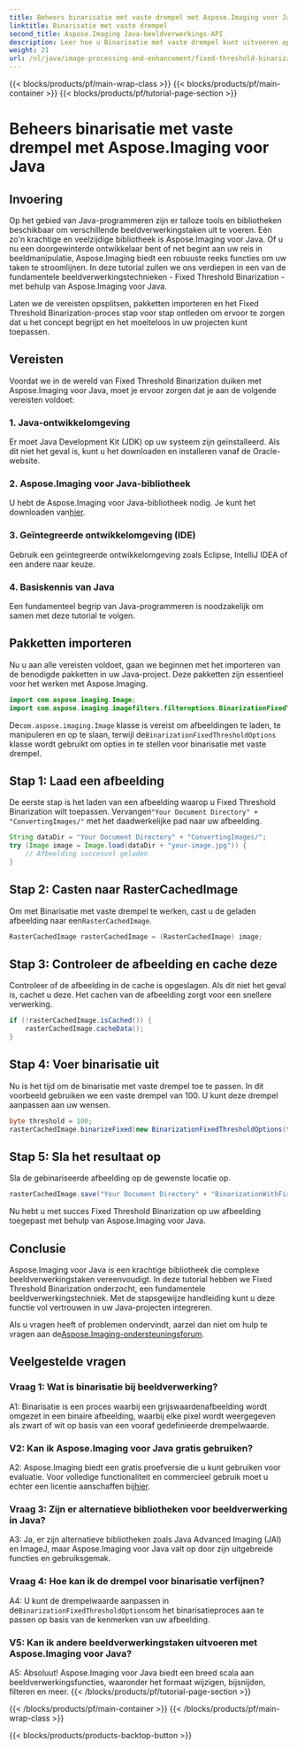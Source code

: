 ```yaml
---
title: Beheers binarisatie met vaste drempel met Aspose.Imaging voor Java
linktitle: Binarisatie met vaste drempel
second_title: Aspose.Imaging Java-beeldverwerkings-API
description: Leer hoe u Binarisatie met vaste drempel kunt uitvoeren op afbeeldingen met behulp van Aspose.Imaging voor Java.
weight: 21
url: /nl/java/image-processing-and-enhancement/fixed-threshold-binarization/
---
```


{{< blocks/products/pf/main-wrap-class >}}
{{< blocks/products/pf/main-container >}}
{{< blocks/products/pf/tutorial-page-section >}}

# Beheers binarisatie met vaste drempel met Aspose.Imaging voor Java

## Invoering

Op het gebied van Java-programmeren zijn er talloze tools en bibliotheken beschikbaar om verschillende beeldverwerkingstaken uit te voeren. Eén zo'n krachtige en veelzijdige bibliotheek is Aspose.Imaging voor Java. Of u nu een doorgewinterde ontwikkelaar bent of net begint aan uw reis in beeldmanipulatie, Aspose.Imaging biedt een robuuste reeks functies om uw taken te stroomlijnen. In deze tutorial zullen we ons verdiepen in een van de fundamentele beeldverwerkingstechnieken - Fixed Threshold Binarization - met behulp van Aspose.Imaging voor Java.

Laten we de vereisten opsplitsen, pakketten importeren en het Fixed Threshold Binarization-proces stap voor stap ontleden om ervoor te zorgen dat u het concept begrijpt en het moeiteloos in uw projecten kunt toepassen.

## Vereisten

Voordat we in de wereld van Fixed Threshold Binarization duiken met Aspose.Imaging voor Java, moet je ervoor zorgen dat je aan de volgende vereisten voldoet:

### 1. Java-ontwikkelomgeving

Er moet Java Development Kit (JDK) op uw systeem zijn geïnstalleerd. Als dit niet het geval is, kunt u het downloaden en installeren vanaf de Oracle-website.

### 2. Aspose.Imaging voor Java-bibliotheek

 U hebt de Aspose.Imaging voor Java-bibliotheek nodig. Je kunt het downloaden van[hier](https://releases.aspose.com/imaging/java/).

### 3. Geïntegreerde ontwikkelomgeving (IDE)

Gebruik een geïntegreerde ontwikkelomgeving zoals Eclipse, IntelliJ IDEA of een andere naar keuze.

### 4. Basiskennis van Java

Een fundamenteel begrip van Java-programmeren is noodzakelijk om samen met deze tutorial te volgen.

## Pakketten importeren

Nu u aan alle vereisten voldoet, gaan we beginnen met het importeren van de benodigde pakketten in uw Java-project. Deze pakketten zijn essentieel voor het werken met Aspose.Imaging.

```java
import com.aspose.imaging.Image;
import com.aspose.imaging.imagefilters.filteroptions.BinarizationFixedThresholdOptions;
```

 De`com.aspose.imaging.Image` klasse is vereist om afbeeldingen te laden, te manipuleren en op te slaan, terwijl de`BinarizationFixedThresholdOptions` klasse wordt gebruikt om opties in te stellen voor binarisatie met vaste drempel.

## Stap 1: Laad een afbeelding

 De eerste stap is het laden van een afbeelding waarop u Fixed Threshold Binarization wilt toepassen. Vervangen`"Your Document Directory" + "ConvertingImages/"` met het daadwerkelijke pad naar uw afbeelding.

```java
String dataDir = "Your Document Directory" + "ConvertingImages/";
try (Image image = Image.load(dataDir + "your-image.jpg")) {
    // Afbeelding succesvol geladen
}
```

## Stap 2: Casten naar RasterCachedImage

 Om met Binarisatie met vaste drempel te werken, cast u de geladen afbeelding naar een`RasterCachedImage`.

```java
RasterCachedImage rasterCachedImage = (RasterCachedImage) image;
```

## Stap 3: Controleer de afbeelding en cache deze

Controleer of de afbeelding in de cache is opgeslagen. Als dit niet het geval is, cachet u deze. Het cachen van de afbeelding zorgt voor een snellere verwerking.

```java
if (!rasterCachedImage.isCached()) {
    rasterCachedImage.cacheData();
}
```

## Stap 4: Voer binarisatie uit

Nu is het tijd om de binarisatie met vaste drempel toe te passen. In dit voorbeeld gebruiken we een vaste drempel van 100. U kunt deze drempel aanpassen aan uw wensen.

```java
byte threshold = 100;
rasterCachedImage.binarizeFixed(new BinarizationFixedThresholdOptions(threshold));
```

## Stap 5: Sla het resultaat op

Sla de gebinariseerde afbeelding op de gewenste locatie op.

```java
rasterCachedImage.save("Your Document Directory" + "BinarizationWithFixedThreshold_out.jpg");
```

Nu hebt u met succes Fixed Threshold Binarization op uw afbeelding toegepast met behulp van Aspose.Imaging voor Java.

## Conclusie

Aspose.Imaging voor Java is een krachtige bibliotheek die complexe beeldverwerkingstaken vereenvoudigt. In deze tutorial hebben we Fixed Threshold Binarization onderzocht, een fundamentele beeldverwerkingstechniek. Met de stapsgewijze handleiding kunt u deze functie vol vertrouwen in uw Java-projecten integreren.

Als u vragen heeft of problemen ondervindt, aarzel dan niet om hulp te vragen aan de[Aspose.Imaging-ondersteuningsforum](https://forum.aspose.com/).

## Veelgestelde vragen

### Vraag 1: Wat is binarisatie bij beeldverwerking?

A1: Binarisatie is een proces waarbij een grijswaardenafbeelding wordt omgezet in een binaire afbeelding, waarbij elke pixel wordt weergegeven als zwart of wit op basis van een vooraf gedefinieerde drempelwaarde.

### V2: Kan ik Aspose.Imaging voor Java gratis gebruiken?

 A2: Aspose.Imaging biedt een gratis proefversie die u kunt gebruiken voor evaluatie. Voor volledige functionaliteit en commercieel gebruik moet u echter een licentie aanschaffen bij[hier](https://purchase.aspose.com/buy).

### Vraag 3: Zijn er alternatieve bibliotheken voor beeldverwerking in Java?

A3: Ja, er zijn alternatieve bibliotheken zoals Java Advanced Imaging (JAI) en ImageJ, maar Aspose.Imaging voor Java valt op door zijn uitgebreide functies en gebruiksgemak.

### Vraag 4: Hoe kan ik de drempel voor binarisatie verfijnen?

 A4: U kunt de drempelwaarde aanpassen in de`BinarizationFixedThresholdOptions`om het binarisatieproces aan te passen op basis van de kenmerken van uw afbeelding.

### V5: Kan ik andere beeldverwerkingstaken uitvoeren met Aspose.Imaging voor Java?

A5: Absoluut! Aspose.Imaging voor Java biedt een breed scala aan beeldverwerkingsfuncties, waaronder het formaat wijzigen, bijsnijden, filteren en meer.
{{< /blocks/products/pf/tutorial-page-section >}}

{{< /blocks/products/pf/main-container >}}
{{< /blocks/products/pf/main-wrap-class >}}

{{< blocks/products/products-backtop-button >}}
